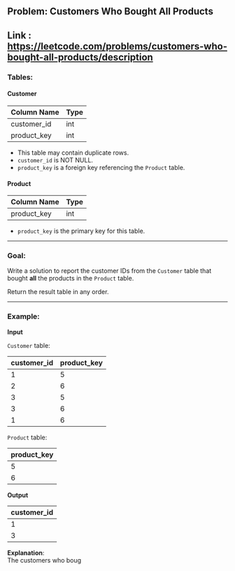 
## Problem: Customers Who Bought All Products
## Link : https://leetcode.com/problems/customers-who-bought-all-products/description

### Tables:

#### Customer

| Column Name | Type |
|-------------|------|
| customer_id | int  |
| product_key | int  |

- This table may contain duplicate rows.  
- `customer_id` is NOT NULL.  
- `product_key` is a foreign key referencing the `Product` table.

#### Product

| Column Name | Type |
|-------------|------|
| product_key | int  |

- `product_key` is the primary key for this table.

---

### Goal:

Write a solution to report the customer IDs from the `Customer` table that bought **all** the products in the `Product` table.

Return the result table in any order.

---

### Example:

**Input**

`Customer` table:

| customer_id | product_key |
|-------------|-------------|
| 1           | 5           |
| 2           | 6           |
| 3           | 5           |
| 3           | 6           |
| 1           | 6           |

`Product` table:

| product_key |
|-------------|
| 5           |
| 6           |

**Output**

| customer_id |
|-------------|
| 1           |
| 3           |

**Explanation**:  
The customers who boug
